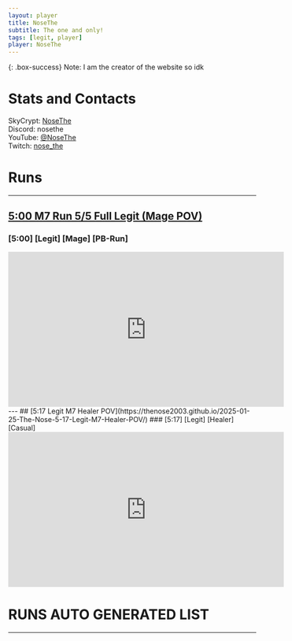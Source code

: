 ```yaml
---
layout: player
title: NoseThe
subtitle: The one and only!
tags: [legit, player]
player: NoseThe
---
```


{: .box-success}
Note: I am the creator of the website so idk

# Stats and Contacts
SkyCrypt: [NoseThe](https://sky.shiiyu.moe/stats/NoseThe/Raspberry)  
Discord: nosethe  
YouTube: [@NoseThe](https://www.youtube.com/@NoseThe)  
Twitch: [nose_the](https://www.twitch.tv/nose_the)  

# Runs
---  
## [5:00 M7 Run 5/5 Full Legit (Mage POV)](https://thenose2003.github.io/2024-06-24-The-Nose-5-00-M7-Run-5-5-Full-Legit-(Mage-POV)/)
### [5:00] [Legit] [Mage] [PB-Run] 
<iframe width="560" height="315" src="https://www.youtube.com/embed/5tdw0rdFx5A?si=6eTPa5NKHHjaC1Be" title="YouTube video player" frameborder="0" allow="accelerometer; autoplay; clipboard-write; encrypted-media; gyroscope; picture-in-picture; web-share" referrerpolicy="strict-origin-when-cross-origin" allowfullscreen></iframe>
---
## [5:17 Legit M7 Healer POV](https://thenose2003.github.io/2025-01-25-The-Nose-5-17-Legit-M7-Healer-POV/)
### [5:17] [Legit] [Healer] [Casual] 
<iframe width="560" height="315" src="https://www.youtube.com/embed/3CDhk9ML-Mk?si=1YPSZyVv6qJu-sx_" title="YouTube video player" frameborder="0" allow="accelerometer; autoplay; clipboard-write; encrypted-media; gyroscope; picture-in-picture; web-share" referrerpolicy="strict-origin-when-cross-origin" allowfullscreen></iframe>


# RUNS AUTO GENERATED LIST
---

